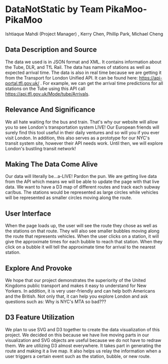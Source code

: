  # DataNotStatic by Team PikaMoo-PikaMoo

Ishtiaque Mahdi (Project Manager) , Kerry Chen, Phillip Park, Michael Cheng

## Data Description and Source

  The data we used is in JSON format and XML. It contains information about the Tube, DLR, and TfL Rail. The data has names of stations as well as expected arrival time. The data is also in real time because we are getting it from the Transport for London Unified API. It can be found here: https://api-portal.tfl.gov.uk/ . For example, we can get the arrival time predictions for all stations on the Tube using this API call https://api.tfl.gov.uk/Mode/tube/Arrivals.
  
## Relevance And Significance  
  
  We all hate waiting for the bus and train. That's why our website will allow you to see London's transportation system LIVE! Our European friends will surely find this tool useful in their daily ventures and so will you if you ever visit London. In addition, this also serves as a prototype for our NYC's transit system site, however their API needs work. Until then, we will explore London's bustling transit network!
  
## Making The Data Come Alive  

  Our data will literally be...a-LIVE! Pardon the pun. We are getting live data from the API which means we will be able to update the page with that live data. We want to have a D3 map of different routes and track each subway car/bus. The stations would be represented as large circles while vehicles will be represented as smaller circles moving along the route. 

## User Interface

  When the page loads up, the user will see the route they chose as well as the stations on that route. They will also see smaller bubbles moving along the route that represents vehicles. When the user clicks on a station, it will give the approximate times for each bubble to reach that station. When they click on a bubble it will tell the approximate time for arrival to the nearest station. 
  
## Explore And Provoke

  We hope that our project demonstrates the superiority of the United Kingdoms public transport and makes it easy to understand for New Yorkers. In addition, it is very user-friendly and can help both Americans and the British. Not only that, it can help you explore London and ask questions such as: Why is NYC's MTA so bad???
  
## D3 Feature Utilization  

  We plan to use SVG and D3 together to create the data visualization of this project. We decided on this because we have live moving parts in our visualization and SVG objects are useful because we do not have to redraw them. We are utilizing D3 almost everywhere. It takes part in generating the route and making it a live map. It also helps us relay the information when a user triggers a certain event such as the station, bubble, or new route. 
